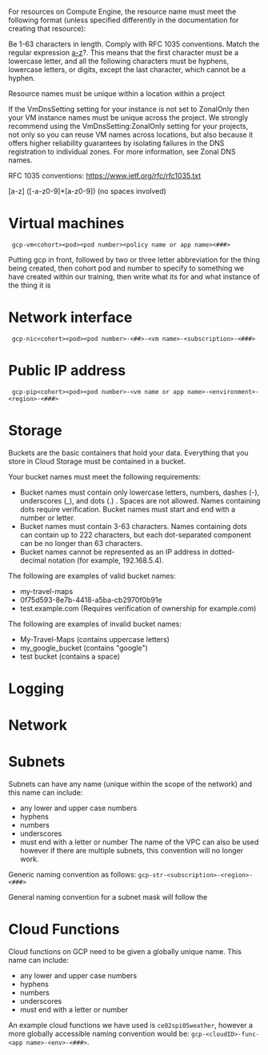 For resources on Compute Engine, the resource name must meet the following format (unless specified differently in the documentation for creating that resource):

Be 1-63 characters in length.
Comply with RFC 1035 conventions.
Match the regular expression [a-z]([-a-z0-9]*[a-z0-9])?. This means that the first character must be a lowercase letter, and all the following characters must be hyphens, lowercase letters, or digits, except the last character, which cannot be a hyphen.

Resource names must be unique within a location within a project

If the VmDnsSetting setting for your instance is not set to ZonalOnly then your VM instance names must be unique across the project. We strongly recommend using the VmDnsSetting:ZonalOnly setting for your projects, not only so you can reuse VM names across locations, but also because it offers higher reliability guarantees by isolating failures in the DNS registration to individual zones. For more information, see Zonal DNS names.

RFC 1035 conventions: https://www.ietf.org/rfc/rfc1035.txt

[a-z] ([-a-z0-9]*[a-z0-9])    (no spaces involved)


# Virtual machines
     gcp-vm<cohort><pod><pod number><policy name or app name><###>
  Putting gcp in front, followed by two or three letter abbreviation for the thing being created, then cohort pod and number to specify to something we have created within our training, then write what its for and what instance of the thing it is

# Network interface
     gcp-nic<cohort><pod><pod number>-<##>-<vm name>-<subscription>-<###>
# Public IP address
     gcp-pip<cohort><pod><pod number>-<vm name or app name>-<environment>-<region>-<###>
# Storage

Buckets are the basic containers that hold your data. Everything that you store in Cloud Storage must be contained in a bucket. 

Your bucket names must meet the following requirements:

- Bucket names must contain only lowercase letters, numbers, dashes (-), underscores (_), and dots (.) . Spaces are not allowed. Names containing dots require verification. Bucket names must start and end with a number or letter.
- Bucket names must contain 3-63 characters. Names containing dots can contain up to 222 characters, but each dot-separated component can be no longer than 63 characters.
- Bucket names cannot be represented as an IP address in dotted-decimal notation (for example, 192.168.5.4).

The following are examples of valid bucket names:

- my-travel-maps
- 0f75d593-8e7b-4418-a5ba-cb2970f0b91e
- test.example.com (Requires verification of ownership for example.com)

The following are examples of invalid bucket names:

- My-Travel-Maps (contains uppercase letters)
- my_google_bucket (contains "google")
- test bucket (contains a space)


# Logging



# Network
# Subnets
Subnets can have any name (unique within the scope of the network) and this name can include:
- any lower and upper case numbers
- hyphens
- numbers
- underscores
- must end with a letter or number
The name of the VPC can also be used however if there are multiple subnets, this convention will no longer work.

Generic naming convention as follows: `gcp-str-<subscription>-<region>-<###>`

General naming convention for a subnet mask will follow the 
# Cloud Functions

Cloud functions on GCP need to be given a globally unique name. This name can include:
- any lower and upper case numbers
- hyphens
- numbers
- underscores
- must end with a letter or number

An example cloud functions we have used is `ce02spi05weather`, however a more globally accessible naming convention would be:
`gcp-<cloudID>-func-<app name>-<env>-<###>`.


